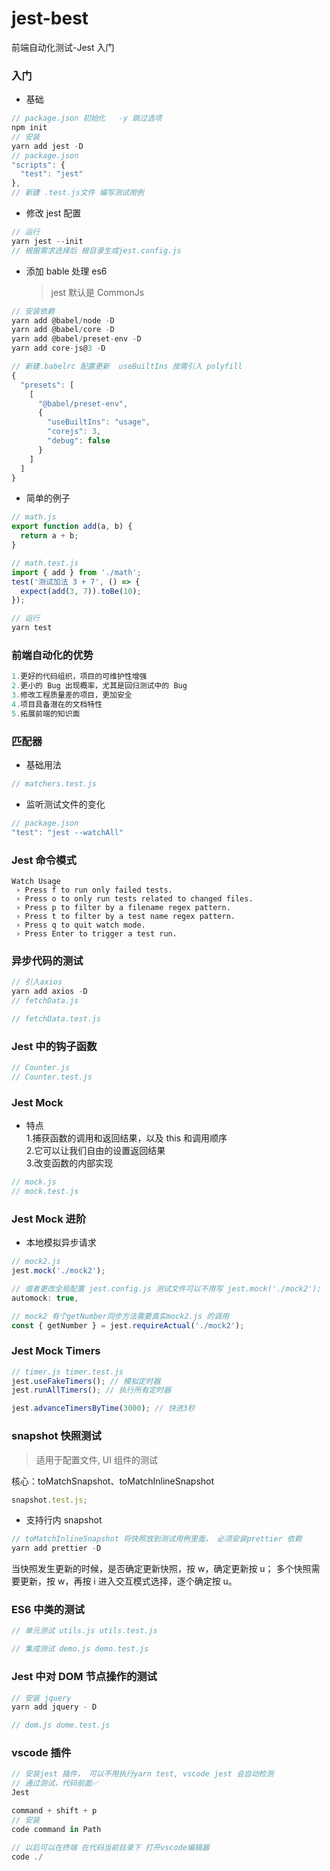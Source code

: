 # jest-best

前端自动化测试-Jest 入门

### 入门

- 基础

```javascript
// package.json 初始化   -y 跳过选项
npm init
// 安装
yarn add jest -D
// package.json
"scripts": {
  "test": "jest"
},
// 新建 .test.js文件 编写测试用例
```

- 修改 jest 配置

```javascript
// 运行
yarn jest --init
// 根据需求选择后 根目录生成jest.config.js
```

- 添加 bable 处理 es6
  > jest 默认是 CommonJs

```javascript
// 安装依赖
yarn add @babel/node -D
yarn add @babel/core -D
yarn add @babel/preset-env -D
yarn add core-js@3 -D

// 新建.babelrc 配置更新  useBuiltIns 按需引入 polyfill
{
  "presets": [
    [
      "@babel/preset-env",
      {
        "useBuiltIns": "usage",
        "corejs": 3,
        "debug": false
      }
    ]
  ]
}
```

- 简单的例子

```javascript
// math.js
export function add(a, b) {
  return a + b;
}

// math.test.js
import { add } from './math';
test('测试加法 3 + 7', () => {
  expect(add(3, 7)).toBe(10);
});

// 运行
yarn test
```

### 前端自动化的优势

```javascript
1.更好的代码组织，项目的可维护性增强
2.更小的 Bug 出现概率，尤其是回归测试中的 Bug
3.修改工程质量差的项目，更加安全
4.项目具备潜在的文档特性
5.拓展前端的知识面
```

### 匹配器

- 基础用法

```javascript
// matchers.test.js
```

- 监听测试文件的变化

```javascript
// package.json
"test": "jest --watchAll"
```

### Jest 命令模式

```
Watch Usage
 › Press f to run only failed tests.
 › Press o to only run tests related to changed files.
 › Press p to filter by a filename regex pattern.
 › Press t to filter by a test name regex pattern.
 › Press q to quit watch mode.
 › Press Enter to trigger a test run.
```

### 异步代码的测试

```javascript
// 引入axios
yarn add axios -D
// fetchData.js

// fetchData.test.js
```

### Jest 中的钩子函数

```javascript
// Counter.js
// Counter.test.js
```

### Jest Mock

- 特点  
  1.捕获函数的调用和返回结果，以及 this 和调用顺序  
  2.它可以让我们自由的设置返回结果  
  3.改变函数的内部实现

```javascript
// mock.js
// mock.test.js
```

### Jest Mock 进阶

- 本地模拟异步请求

```javascript
// mock2.js
jest.mock('./mock2');

// 或者更改全局配置 jest.config.js 测试文件可以不用写 jest.mock('./mock2');
automock: true,

// mock2 有个getNumber同步方法需要真实mock2.js 的调用
const { getNumber } = jest.requireActual('./mock2');
```

### Jest Mock Timers

```javascript
// timer.js timer.test.js
jest.useFakeTimers(); // 模拟定时器
jest.runAllTimers(); // 执行所有定时器

jest.advanceTimersByTime(3000); // 快进3秒
```

### snapshot 快照测试

> 适用于配置文件, UI 组件的测试

核心：toMatchSnapshot、toMatchInlineSnapshot

```javascript
snapshot.test.js;
```

- 支持行内 snapshot

```javascript
// toMatchInlineSnapshot 将快照放到测试用例里面， 必须安装prettier 依赖
yarn add prettier -D

```

当快照发生更新的时候，是否确定更新快照，按 w，确定更新按 u；
多个快照需要更新，按 w，再按 i 进入交互模式选择，逐个确定按 u。

### ES6 中类的测试

```javascript
// 单元测试 utils.js utils.test.js

// 集成测试 demo.js demo.test.js
```

### Jest 中对 DOM 节点操作的测试

```javascript
// 安装 jquery
yarn add jquery - D

// dom.js dome.test.js

```

### vscode 插件

```javascript
// 安装jest 插件， 可以不用执行yarn test, vscode jest 会自动检测
// 通过测试，代码前面✅
Jest

command + shift + p
// 安装
code command in Path

// 以后可以在终端 在代码当前目录下 打开vscode编辑器
code ./
```
